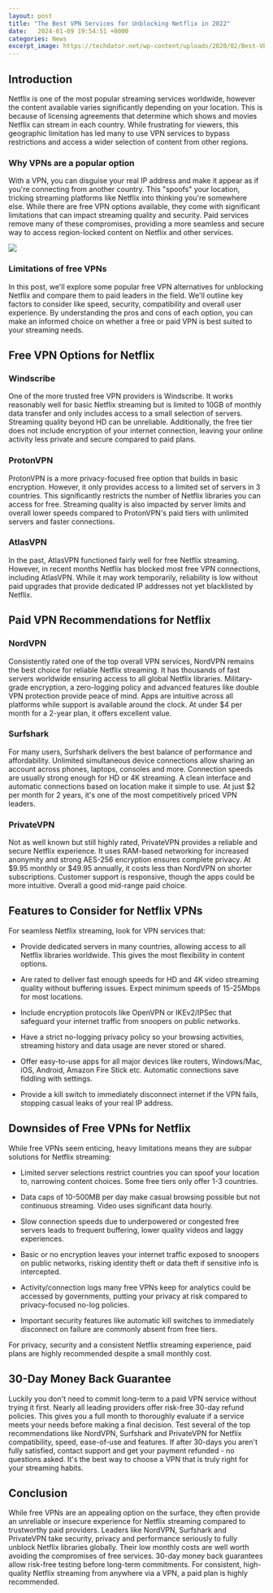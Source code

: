 ```yaml
---
layout: post
title: "The Best VPN Services for Unblocking Netflix in 2022"
date:   2024-01-09 19:54:51 +0000
categories: News
excerpt_image: https://techdator.net/wp-content/uploads/2020/02/Best-VPN-for-Netflix-min.jpg
---
```

## Introduction 

Netflix is one of the most popular streaming services worldwide, however the content available varies significantly depending on your location. This is because of licensing agreements that determine which shows and movies Netflix can stream in each country. While frustrating for viewers, this geographic limitation has led many to use VPN services to bypass restrictions and access a wider selection of content from other regions. 

### Why VPNs are a popular option

With a VPN, you can disguise your real IP address and make it appear as if you're connecting from another country. This "spoofs" your location, tricking streaming platforms like Netflix into thinking you're somewhere else. While there are free VPN options available, they come with significant limitations that can impact streaming quality and security. Paid services remove many of these compromises, providing a more seamless and secure way to access region-locked content on Netflix and other services.


![](https://techdator.net/wp-content/uploads/2020/02/Best-VPN-for-Netflix-min.jpg)
### Limitations of free VPNs 

In this post, we'll explore some popular free VPN alternatives for unblocking Netflix and compare them to paid leaders in the field. We'll outline key factors to consider like speed, security, compatibility and overall user experience. By understanding the pros and cons of each option, you can make an informed choice on whether a free or paid VPN is best suited to your streaming needs.

## Free VPN Options for Netflix

### Windscribe 

One of the more trusted free VPN providers is Windscribe. It works reasonably well for basic Netflix streaming but is limited to 10GB of monthly data transfer and only includes access to a small selection of servers. Streaming quality beyond HD can be unreliable. Additionally, the free tier does not include encryption of your internet connection, leaving your online activity less private and secure compared to paid plans.

### ProtonVPN  

ProtonVPN is a more privacy-focused free option that builds in basic encryption. However, it only provides access to a limited set of servers in 3 countries. This significantly restricts the number of Netflix libraries you can access for free. Streaming quality is also impacted by server limits and overall lower speeds compared to ProtonVPN's paid tiers with unlimited servers and faster connections.

### AtlasVPN

In the past, AtlasVPN functioned fairly well for free Netflix streaming. However, in recent months Netflix has blocked most free VPN connections, including AtlasVPN. While it may work temporarily, reliability is low without paid upgrades that provide dedicated IP addresses not yet blacklisted by Netflix.

## Paid VPN Recommendations for Netflix  

### NordVPN

Consistently rated one of the top overall VPN services, NordVPN remains the best choice for reliable Netflix streaming. It has thousands of fast servers worldwide ensuring access to all global Netflix libraries. Military-grade encryption, a zero-logging policy and advanced features like double VPN protection provide peace of mind. Apps are intuitive across all platforms while support is available around the clock. At under $4 per month for a 2-year plan, it offers excellent value.

### Surfshark 

For many users, Surfshark delivers the best balance of performance and affordability. Unlimited simultaneous device connections allow sharing an account across phones, laptops, consoles and more. Connection speeds are usually strong enough for HD or 4K streaming. A clean interface and automatic connections based on location make it simple to use. At just $2 per month for 2 years, it's one of the most competitively priced VPN leaders.

### PrivateVPN

Not as well known but still highly rated, PrivateVPN provides a reliable and secure Netflix experience. It uses RAM-based networking for increased anonymity and strong AES-256 encryption ensures complete privacy. At $9.95 monthly or $49.95 annually, it costs less than NordVPN on shorter subscriptions. Customer support is responsive, though the apps could be more intuitive. Overall a good mid-range paid choice.

## Features to Consider for Netflix VPNs

For seamless Netflix streaming, look for VPN services that:

- Provide dedicated servers in many countries, allowing access to all Netflix libraries worldwide. This gives the most flexibility in content options.

- Are rated to deliver fast enough speeds for HD and 4K video streaming quality without buffering issues. Expect minimum speeds of 15-25Mbps for most locations. 

- Include encryption protocols like OpenVPN or IKEv2/IPSec that safeguard your internet traffic from snoopers on public networks. 

- Have a strict no-logging privacy policy so your browsing activities, streaming history and data usage are never stored or shared. 

- Offer easy-to-use apps for all major devices like routers, Windows/Mac, iOS, Android, Amazon Fire Stick etc. Automatic connections save fiddling with settings. 

- Provide a kill switch to immediately disconnect internet if the VPN fails, stopping casual leaks of your real IP address.

## Downsides of Free VPNs for Netflix

While free VPNs seem enticing, heavy limitations means they are subpar solutions for Netflix streaming:

- Limited server selections restrict countries you can spoof your location to, narrowing content choices. Some free tiers only offer 1-3 countries.

- Data caps of 10-500MB per day make casual browsing possible but not continuous streaming. Video uses significant data hourly. 

- Slow connection speeds due to underpowered or congested free servers leads to frequent buffering, lower quality videos and laggy experiences. 

- Basic or no encryption leaves your internet traffic exposed to snoopers on public networks, risking identity theft or data theft if sensitive info is intercepted. 

- Activity/connection logs many free VPNs keep for analytics could be accessed by governments, putting your privacy at risk compared to privacy-focused no-log policies.

- Important security features like automatic kill switches to immediately disconnect on failure are commonly absent from free tiers.

For privacy, security and a consistent Netflix streaming experience, paid plans are highly recommended despite a small monthly cost.

## 30-Day Money Back Guarantee

Luckily you don't need to commit long-term to a paid VPN service without trying it first. Nearly all leading providers offer risk-free 30-day refund policies. This gives you a full month to thoroughly evaluate if a service meets your needs before making a final decision. Test several of the top recommendations like NordVPN, Surfshark and PrivateVPN for Netflix compatibility, speed, ease-of-use and features. If after 30-days you aren't fully satisfied, contact support and get your payment refunded - no questions asked. It's the best way to choose a VPN that is truly right for your streaming habits.

## Conclusion

While free VPNs are an appealing option on the surface, they often provide an unreliable or insecure experience for Netflix streaming compared to trustworthy paid providers. Leaders like NordVPN, Surfshark and PrivateVPN take security, privacy and performance seriously to fully unblock Netflix libraries globally. Their low monthly costs are well worth avoiding the compromises of free services. 30-day money back guarantees allow risk-free testing before long-term commitments. For consistent, high-quality Netflix streaming from anywhere via a VPN, a paid plan is highly recommended.